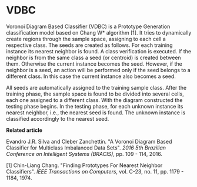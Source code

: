 # VDBC

Voronoi Diagram Based Classifier (VDBC) is a Prototype Generation classification model based on Chang W* algorithm [1]. It tries to dynamically create regions through the sample space, assigning to each cell a respective class. The seeds are created as follows. For each training instance its nearest neighbor is found. A class verification is executed. If the neighbor is from the same class a seed (or centroid) is created between them. Otherwise the current instance becomes the seed. However, if the neighbor is a seed, an action will be performed only if the seed belongs to a different class. In this case the current instance also becomes a seed.

All seeds are automatically assigned to the training sample class. After the training phase, the sample space is found to be divided into several cells, each one assigned to a different class. With the diagram constructed the testing phase begins. In the testing phase, for each unknown instance its nearest neighbor, i.e., the nearest seed is found. The unknown instance is classified accordingly to the nearest seed.

**Related article**

Evandro J.R. Silva and Cleber Zanchettin. "A Voronoi Diagram Based Classifier for Multiclass Imbalanced Data Sets". *2016 5th Brazilian Conference on Intelligent Systems (BRACIS)*, pp. 109 - 114, 2016.

[1] Chin-Liang Chang. "Finding Prototypes For Nearest Neighbor Classifiers". *IEEE Transactions on Computers*, vol. C-23, no. 11, pp. 1179 - 1184, 1974.
